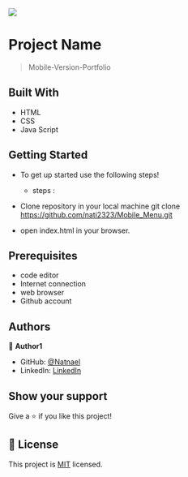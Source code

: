 ![](https://img.shields.io/badge/Microverse-blueviolet)

# Project Name

> Mobile-Version-Portfolio


## Built With

- HTML
- CSS
- Java Script

## Getting Started
  - To get up started use the following steps!
    - steps :

- Clone repository in your local machine git clone https://github.com/nati2323/Mobile_Menu.git
- open index.html in your browser.

## Prerequisites

- code editor
- Internet connection
- web browser
- Github account

## Authors

👤 **Author1**

- GitHub: [@Natnael](https://github.com/nati2323)
- LinkedIn: [LinkedIn](https://www.linkedin.com/in/natnael-amare-b5844510a/)

## Show your support

Give a ⭐️ if you like this project!

## 📝 License

This project is [MIT](./MIT.md) licensed.
